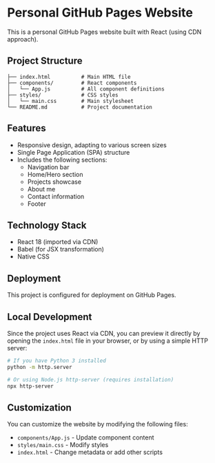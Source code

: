 # Personal GitHub Pages Website

This is a personal GitHub Pages website built with React (using CDN approach).

## Project Structure

```
├── index.html          # Main HTML file
├── components/         # React components
│   └── App.js          # All component definitions
├── styles/             # CSS styles
│   └── main.css        # Main stylesheet
└── README.md           # Project documentation
```

## Features

- Responsive design, adapting to various screen sizes
- Single Page Application (SPA) structure
- Includes the following sections:
  - Navigation bar
  - Home/Hero section
  - Projects showcase
  - About me
  - Contact information
  - Footer

## Technology Stack

- React 18 (imported via CDN)
- Babel (for JSX transformation)
- Native CSS

## Deployment

This project is configured for deployment on GitHub Pages.

## Local Development

Since the project uses React via CDN, you can preview it directly by opening the `index.html` file in your browser, or by using a simple HTTP server:

```bash
# If you have Python 3 installed
python -m http.server

# Or using Node.js http-server (requires installation)
npx http-server
```

## Customization

You can customize the website by modifying the following files:

- `components/App.js` - Update component content
- `styles/main.css` - Modify styles
- `index.html` - Change metadata or add other scripts